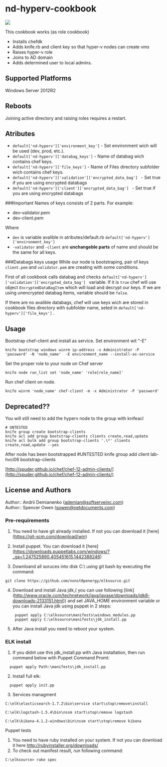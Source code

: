 # nd-hyperv-cookbook

![](http://www.joshluedeman.com/wp-content/uploads/2014/06/Hyper-V-logo.png)

This cookbook works (as role cookbook)
 * Installs chefdk
 * Adds knife.rb and client key so that hyper-v nodes can create vms
 * Raises hyper-v role 
 * Joins to AD domain
 * Adds determined user to local admins.

## Supported Platforms
Windows Server 2012R2

## Reboots
Joining active directory and raising roles requires a restart. 

## Atributes

- ``default['nd-hyperv']['environment_key']`` - Set environment wich will be used (dev, prod, etc.).
- ``default['nd-hyperv']['databag_keys']`` - Name of databag wich contains chef keys. 
- ``default['nd-hyperv']['file_keys']`` - Name of Files directory subfolder wich contains chef keys. 
- ``default['nd-hyperv']['validation']['encrypted_data_bag'] `` - Set true if you are using encrypted databags
- ``default['nd-hyperv']['client']['encrypted_data_bag'] `` - Set true if you are using encrypted databags

###Important 
Names of keys consists of 2 parts. For example: 
- dev-validator.pem 
- dev-client.pem

Where 
- ``dev`` is variable avalible in atributes/default.rb ``default['nd-hyperv']['environment_key']``
- ``-validator`` and ``-client`` are **unchangeble parts** of name and should be the same for all keys.

###Databags keys usage
While our node is bootstraping, pair of keys  ``client.pem`` and ``validator.pem`` are creating with some conditions.

First of all cookbook calls databag and checks  ``default['nd-hyperv']['validation']['encrypted_data_bag'] `` variable. If it is `true` chef will use object ``EncryptedDataBagItem`` which will load and decrypt our keys. If we are using unencrypted databag items, variable should be `false`.

If there are no avalible databags, chef will use keys wich are stored in cookbook files directory with subfolder name, seted in ``default['nd-hyperv']['file_keys']`` . 

## Usage

Bootstrap chef-client and install as service. Set environment wit "-E"
```
knife bootstrap windows winrm ip-address -x Administrator -P 'password' -N 'node_name'  -E environment_name --install-as-service
```
Set the proper role to your node on Chef server
```
knife node run_list set 'node_name' 'role[role_name]'
```
Run chef client on node. 
```
knife winrm 'node_name' chef-client -m -x Administrator -P 'password'
```



## Deprecated??

You will still need to add the hyperv node to the group with knifeacl

```
# UNTESTED
knife group create bootstrap-clients
knife acl add group bootstrap-clients clients create,read,update
knife acl bulk add group bootstrap-clients '.\*' clients create,read,update --yes
```

After node has been bootstrapped
    #UNTESTED
    knife group add client lab-hvci06 bootstrap-clients

[http://spuder.github.io/chef/chef-12-admin-clients/](http://spuder.github.io/chef/chef-12-admin-clients/)

## License and Authors
Author:: Andrii Demianenko (ademian@softserveinc.com)    
Author:: Spencer Owen (sowen@netdocuments.com)
























<h3>Pre-requirements</h3>

1. You need to have git already installed. If not you can download it [here] (https://git-scm.com/download/win)

2. Install puppet. You can download it [here] (https://downloads.puppetlabs.com/windows/?_ga=1.247525890.405451615.1442388246)

3. Downloand all soruces into disk C:\ using git bash by executing the command:

 ```
 git clone https://github.com/nonst0penergy/elksource.git
 ```

4. Download and install Java jdk,( you can use following [link] (http://www.oracle.com/technetwork/java/javase/downloads/jdk8-downloads-2133151.html)) and
set JAVA_HOME environment variable
or you can install Java jdk using puppet in 2 steps:
   ```
    puppet apply C:\elksource\manifests\windows_modules.pp
    puppet apply C:\elksource\manifests\jdk_install.pp
   ```

5. After Java install you need to reboot your system.

<h3>ELK install</h3>

1. If you didnt use this jdk_install.pp with Java installation, then run command below with Puppet Command Promt:
```
  puppet apply Path:\manifests\jdk_install.pp
```
2. Install full elk:
```
  puppet apply init.pp
```
3. Services managment
```
C:\elk\elasticsearch-1.7.2\bin\service start\stop\remove\install

C:\elk\logstash-1.5.4\bin\nssm start\stop\remove logstash

C:\elk\kibana-4.1.2-windows\bin\nssm start\stop\remove kibana
```
Puppet tests

1. You need to have ruby installed on your system. If not you can download it here http://rubyinstaller.org/downloads/
2. To check out manifest result, run following command:
```
C:\elksource> rake spec
```

